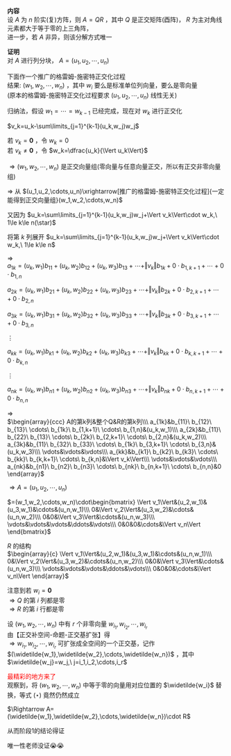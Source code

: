 **内容**    
设 $A$ 为 $n$ 阶实(复)方阵，则 $A=QR$ ，其中 $Q$ 是正交矩阵(酉阵)， $R$ 为主对角线元素都大于等于零的上三角阵，    
进一步，若 $A$ 非异，则该分解方式唯一    
    
**证明**    
对 $A$ 进行列分块， $A=(u_1,u_2,\cdots,u_n)$     
    
下面作一个推广的格雷姆-施密特正交化过程    
结果: $(w_1,w_2,\cdots,w_n)$ ，其中 $w_i$ 要么是标准单位列向量，要么是零向量    
(原本的格雷姆-施密特正交化过程要求 $(u_1,u_2,\cdots,u_n)$ 线性无关)    
    
归纳法，假设 $w_1=\cdots=w_{k-1}$ 已经完成，现在对 $w_k$ 进行正交化    
    
 $v_k=u_k-\sum\limits_{j=1}^{k-1}(u_k,w_j)w_j$     
    
若 $v_k=\mathbf0$ ，令 $w_k=0$     
若 $v_k\neq\mathbf0$ ，令 $w_k=\dfrac{u_k}{\Vert u_k\Vert}$     
    
 $\Rightarrow(w_1,w_2,\cdots,w_n)$ 是正交向量组(零向量与任意向量正交，所以有正交非零向量组)    
    
 $\Rightarrow$ 从 $(u_1,u_2,\cdots,u_n)\xrightarrow[推广的格雷姆-施密特正交化过程]{一定能得到正交向量组}(w_1,w_2,\cdots,w_n)$     
    
又因为 $u_k=\sum\limits_{j=1}^{k-1}(u_k,w_j)w_j+\Vert v_k\Vert\cdot w_k,\ 1\le k\le n(\star)$     
    
将第 $k$ 列展开 $u_k=\sum\limits_{j=1}^{k-1}(u_k,w_j)w_j+\Vert v_k\Vert\cdot w_k,\ 1\le k\le n$     
    
 $\Rightarrow$     
 $a_{1k}=(u_k,w_1)b_{11}+(u_k,w_2)b_{12}+(u_k,w_3)b_{13}+\cdots+\Vert v_k\Vert b_{1k}+0\cdot b_{1,k+1}+\cdots+0\cdot b_{1,n}$     
    
 $a_{2k}=(u_k,w_1)b_{21}+(u_k,w_2)b_{22}+(u_k,w_3)b_{23}+\cdots+\Vert v_k\Vert b_{2k}+0\cdot b_{2,k+1}+\cdots+0\cdot b_{2,n}$     
    
 $a_{3k}=(u_k,w_1)b_{31}+(u_k,w_2)b_{32}+(u_k,w_3)b_{33}+\cdots+\Vert v_k\Vert b_{3k}+0\cdot b_{3,k+1}+\cdots+0\cdot b_{3,n}$     
    
 $\vdots$     
    
 $a_{kk}=(u_k,w_1)b_{k1}+(u_k,w_2)b_{k2}+(u_k,w_3)b_{k3}+\cdots+\Vert v_k\Vert b_{kk}+0\cdot b_{k,k+1}+\cdots+0\cdot b_{k,n}$     
    
 $\vdots$     
    
 $a_{nk}=(u_k,w_1)b_{n1}+(u_k,w_2)b_{n2}+(u_k,w_3)b_{n3}+\cdots+\Vert v_k\Vert b_{nk}+0\cdot b_{n,k+1}+\cdots+0\cdot b_{n,n}$     
    
 $\Rightarrow$     
 $\begin{array}{ccc}    
A的第k列&整个Q&R的第k列\\\    
a_{1k}&b_{11}\ b_{12}\ b_{13}\ \cdots\ b_{1k}\ b_{1,k+1}\ \cdots\ b_{1,n}&(u_k,w_1)\\\    
a_{2k}&b_{11}\ b_{22}\ b_{13}\ \cdots\ b_{2k}\ b_{2,k+1}\ \cdots\ b_{2,n}&(u_k,w_2)\\\    
a_{3k}&b_{11}\ b_{32}\ b_{33}\ \cdots\ b_{1k}\ b_{3,k+1}\ \cdots\ b_{3,n}&(u_k,w_3)\\\    
\vdots&\vdots&\vdots\\\    
a_{kk}&b_{k1}\ b_{k2}\ b_{k3}\ \cdots\ b_{kk}\ b_{k,k+1}\ \cdots\ b_{k,n}&\Vert v_k\Vert\\\    
\vdots&\vdots&\vdots\\\    
a_{nk}&b_{n1}\ b_{n2}\ b_{n3}\ \cdots\ b_{nk}\ b_{n,k+1}\ \cdots\ b_{n,n}&0    
\end{array}$     
    
 $\Rightarrow A=(u_1,u_2,\cdots,u_n)$     
    
 $=(w_1,w_2,\cdots,w_n)\cdot\begin{bmatrix}    
\Vert v_1\Vert&(u_2,w_1)&(u_3,w_1)&\cdots&(u_n,w_1)\\\ 0&\Vert v_2\Vert&(u_3,w_2)&\cdots&(u_n,w_2)\\\ 0&0&\Vert v_3\Vert&\cdots&(u_n,w_3)\\\ \vdots&\vdots&\vdots&\ddots&\vdots\\\ 0&0&0&\cdots&\Vert v_n\Vert    
\end{bmatrix}$     
    
 $R$ 的结构    
 $\begin{array}{c}    
\Vert v_1\Vert&(u_2,w_1)&(u_3,w_1)&\cdots&(u_n,w_1)\\\     
0&\Vert v_2\Vert&(u_3,w_2)&\cdots&(u_n,w_2)\\\     
0&0&\Vert v_3\Vert&\cdots&(u_n,w_3)\\\     
\vdots&\vdots&\vdots&\ddots&\vdots\\\    
0&0&0&\cdots&\Vert v_n\Vert    
\end{array}$     
    
注意到若 $w_i=\mathbf0$     
 $\Rightarrow Q$ 的第 $i$ 列都是零    
 $\Rightarrow R$ 的第 $i$ 行都是零    
    
设 $(w_1,w_2,\cdots,w_n)$ 中有 $r$ 个非零向量 $w_{i_1},w_{i_2},\cdots,w_{i_r}$     
由【正交补空间-命题-正交基扩张】得    
 $\Rightarrow w_{i_1},w_{i_2},\cdots,w_{i_r}$ 可扩张成全空间的一个正交基，记作 $(\widetilde{w_1},\widetilde{w_2},\cdots,\widetilde{w_n})$ ，其中 $\widetilde{w_j}=w_j,\ j=i_1,i_2,\cdots,i_r$     
    
<font color=red>最精彩的地方来了</font>    
观察到，将 $(w_1,w_2,\cdots,w_n)$ 中等于零的向量用对应位置的 $\widetilde{w_i}$ 替换，等式 $(\star)$ 竟然仍然成立    
    
 $\Rightarrow A=(\widetilde{w_1},\widetilde{w_2},\cdots,\widetilde{w_n})\cdot R$     
    
从而阶段1的结论得证    
    
唯一性老师没证😭😭    
